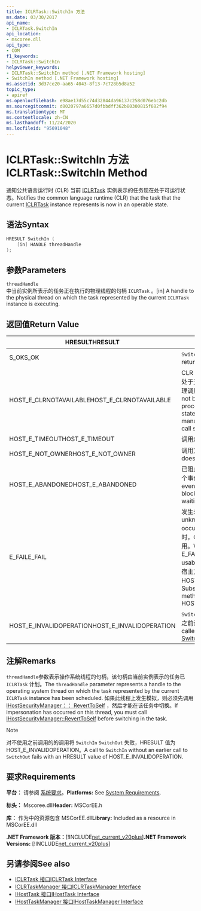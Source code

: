 ```yaml
---
title: ICLRTask::SwitchIn 方法
ms.date: 03/30/2017
api_name:
- ICLRTask.SwitchIn
api_location:
- mscoree.dll
api_type:
- COM
f1_keywords:
- ICLRTask::SwitchIn
helpviewer_keywords:
- ICLRTask::SwitchIn method [.NET Framework hosting]
- SwitchIn method [.NET Framework hosting]
ms.assetid: 3d37ce20-aa65-4043-8f13-7c728b5d8a52
topic_type:
- apiref
ms.openlocfilehash: e98ae17d55c74d32844da96137c258d076ebc2db
ms.sourcegitcommit: d8020797a6657d0fbbdff362b80300815f682f94
ms.translationtype: MT
ms.contentlocale: zh-CN
ms.lasthandoff: 11/24/2020
ms.locfileid: "95691048"
---
```

# <a name="iclrtaskswitchin-method"></a><span data-ttu-id="84196-102">ICLRTask::SwitchIn 方法</span><span class="sxs-lookup"><span data-stu-id="84196-102">ICLRTask::SwitchIn Method</span></span>

<span data-ttu-id="84196-103">通知公共语言运行时 (CLR) 当前 [ICLRTask](iclrtask-interface.md) 实例表示的任务现在处于可运行状态。</span><span class="sxs-lookup"><span data-stu-id="84196-103">Notifies the common language runtime (CLR) that the task that the current [ICLRTask](iclrtask-interface.md) instance represents is now in an operable state.</span></span>  
  
## <a name="syntax"></a><span data-ttu-id="84196-104">语法</span><span class="sxs-lookup"><span data-stu-id="84196-104">Syntax</span></span>  
  
```cpp  
HRESULT SwitchIn (  
    [in] HANDLE threadHandle  
);  
```  
  
## <a name="parameters"></a><span data-ttu-id="84196-105">参数</span><span class="sxs-lookup"><span data-stu-id="84196-105">Parameters</span></span>  

 `threadHandle`  
 <span data-ttu-id="84196-106">中当前实例所表示的任务正在执行的物理线程的句柄 `ICLRTask` 。</span><span class="sxs-lookup"><span data-stu-id="84196-106">[in] A handle to the physical thread on which the task represented by the current `ICLRTask` instance is executing.</span></span>  
  
## <a name="return-value"></a><span data-ttu-id="84196-107">返回值</span><span class="sxs-lookup"><span data-stu-id="84196-107">Return Value</span></span>  
  
|<span data-ttu-id="84196-108">HRESULT</span><span class="sxs-lookup"><span data-stu-id="84196-108">HRESULT</span></span>|<span data-ttu-id="84196-109">说明</span><span class="sxs-lookup"><span data-stu-id="84196-109">Description</span></span>|  
|-------------|-----------------|  
|<span data-ttu-id="84196-110">S_OK</span><span class="sxs-lookup"><span data-stu-id="84196-110">S_OK</span></span>|<span data-ttu-id="84196-111">`SwitchIn` 已成功返回。</span><span class="sxs-lookup"><span data-stu-id="84196-111">`SwitchIn` returned successfully.</span></span>|  
|<span data-ttu-id="84196-112">HOST_E_CLRNOTAVAILABLE</span><span class="sxs-lookup"><span data-stu-id="84196-112">HOST_E_CLRNOTAVAILABLE</span></span>|<span data-ttu-id="84196-113">CLR 未加载到进程中，或 CLR 处于无法运行托管代码或成功处理调用的状态。</span><span class="sxs-lookup"><span data-stu-id="84196-113">The CLR has not been loaded into a process, or the CLR is in a state in which it cannot run managed code or process the call successfully.</span></span>|  
|<span data-ttu-id="84196-114">HOST_E_TIMEOUT</span><span class="sxs-lookup"><span data-stu-id="84196-114">HOST_E_TIMEOUT</span></span>|<span data-ttu-id="84196-115">调用超时。</span><span class="sxs-lookup"><span data-stu-id="84196-115">The call timed out.</span></span>|  
|<span data-ttu-id="84196-116">HOST_E_NOT_OWNER</span><span class="sxs-lookup"><span data-stu-id="84196-116">HOST_E_NOT_OWNER</span></span>|<span data-ttu-id="84196-117">调用方不拥有该锁。</span><span class="sxs-lookup"><span data-stu-id="84196-117">The caller does not own the lock.</span></span>|  
|<span data-ttu-id="84196-118">HOST_E_ABANDONED</span><span class="sxs-lookup"><span data-stu-id="84196-118">HOST_E_ABANDONED</span></span>|<span data-ttu-id="84196-119">已阻止的线程或纤程正在等待某个事件时，该事件被取消。</span><span class="sxs-lookup"><span data-stu-id="84196-119">An event was canceled while a blocked thread or fiber was waiting on it.</span></span>|  
|<span data-ttu-id="84196-120">E_FAIL</span><span class="sxs-lookup"><span data-stu-id="84196-120">E_FAIL</span></span>|<span data-ttu-id="84196-121">发生未知的灾难性故障。</span><span class="sxs-lookup"><span data-stu-id="84196-121">An unknown catastrophic failure occurred.</span></span> <span data-ttu-id="84196-122">当方法返回 E_FAIL 时，CLR 在该进程内将不再可用。</span><span class="sxs-lookup"><span data-stu-id="84196-122">When a method returns E_FAIL, the CLR is no longer usable within the process.</span></span> <span data-ttu-id="84196-123">对宿主方法的后续调用会返回 HOST_E_CLRNOTAVAILABLE。</span><span class="sxs-lookup"><span data-stu-id="84196-123">Subsequent calls to hosting methods return HOST_E_CLRNOTAVAILABLE.</span></span>|  
|<span data-ttu-id="84196-124">HOST_E_INVALIDOPERATION</span><span class="sxs-lookup"><span data-stu-id="84196-124">HOST_E_INVALIDOPERATION</span></span>|<span data-ttu-id="84196-125">`SwitchIn` 调用 [SwitchOut 方法](iclrtask-switchout-method.md)之前调用了。</span><span class="sxs-lookup"><span data-stu-id="84196-125">`SwitchIn` was called without an earlier call to [SwitchOut Method](iclrtask-switchout-method.md).</span></span>|  
  
## <a name="remarks"></a><span data-ttu-id="84196-126">注解</span><span class="sxs-lookup"><span data-stu-id="84196-126">Remarks</span></span>  

 <span data-ttu-id="84196-127">`threadHandle`参数表示操作系统线程的句柄，该句柄由当前实例表示的任务已 `ICLRTask` 计划。</span><span class="sxs-lookup"><span data-stu-id="84196-127">The `threadHandle` parameter represents a handle to the operating system thread on which the task represented by the current `ICLRTask` instance has been scheduled.</span></span> <span data-ttu-id="84196-128">如果此线程上发生模拟，则必须先调用 [IHostSecurityManager：： RevertToSelf](ihostsecuritymanager-reverttoself-method.md) ，然后才能在该任务中切换。</span><span class="sxs-lookup"><span data-stu-id="84196-128">If impersonation has occurred on this thread, you must call [IHostSecurityManager::RevertToSelf](ihostsecuritymanager-reverttoself-method.md) before switching in the task.</span></span>  
  
> [!NOTE]
> <span data-ttu-id="84196-129">对不使用之前调用的的调用将 `SwitchIn` `SwitchOut` 失败，HRESULT 值为 HOST_E_INVALIDOPERATION。</span><span class="sxs-lookup"><span data-stu-id="84196-129">A call to `SwitchIn` without an earlier call to `SwitchOut` fails with an HRESULT value of HOST_E_INVALIDOPERATION.</span></span>  
  
## <a name="requirements"></a><span data-ttu-id="84196-130">要求</span><span class="sxs-lookup"><span data-stu-id="84196-130">Requirements</span></span>  

 <span data-ttu-id="84196-131">**平台：** 请参阅 [系统要求](../../get-started/system-requirements.md)。</span><span class="sxs-lookup"><span data-stu-id="84196-131">**Platforms:** See [System Requirements](../../get-started/system-requirements.md).</span></span>  
  
 <span data-ttu-id="84196-132">**标头：** Mscoree.dll</span><span class="sxs-lookup"><span data-stu-id="84196-132">**Header:** MSCorEE.h</span></span>  
  
 <span data-ttu-id="84196-133">**库：** 作为中的资源包含 MSCorEE.dll</span><span class="sxs-lookup"><span data-stu-id="84196-133">**Library:** Included as a resource in MSCorEE.dll</span></span>  
  
 <span data-ttu-id="84196-134">**.NET Framework 版本：**[!INCLUDE[net_current_v20plus](../../../../includes/net-current-v20plus-md.md)]</span><span class="sxs-lookup"><span data-stu-id="84196-134">**.NET Framework Versions:** [!INCLUDE[net_current_v20plus](../../../../includes/net-current-v20plus-md.md)]</span></span>  
  
## <a name="see-also"></a><span data-ttu-id="84196-135">另请参阅</span><span class="sxs-lookup"><span data-stu-id="84196-135">See also</span></span>

- [<span data-ttu-id="84196-136">ICLRTask 接口</span><span class="sxs-lookup"><span data-stu-id="84196-136">ICLRTask Interface</span></span>](iclrtask-interface.md)
- [<span data-ttu-id="84196-137">ICLRTaskManager 接口</span><span class="sxs-lookup"><span data-stu-id="84196-137">ICLRTaskManager Interface</span></span>](iclrtaskmanager-interface.md)
- [<span data-ttu-id="84196-138">IHostTask 接口</span><span class="sxs-lookup"><span data-stu-id="84196-138">IHostTask Interface</span></span>](ihosttask-interface.md)
- [<span data-ttu-id="84196-139">IHostTaskManager 接口</span><span class="sxs-lookup"><span data-stu-id="84196-139">IHostTaskManager Interface</span></span>](ihosttaskmanager-interface.md)
